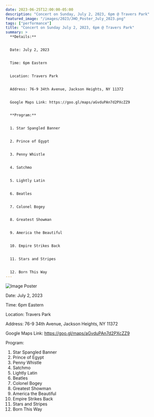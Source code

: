 ```yaml
---
date: 2023-06-25T12:00:00-05:00
description: "Concert on Sunday, July 2, 2023, 6pm @ Travers Park"
featured_image: "/images/2023/JHO_Poster_July_2023.png"
tags: ["performance"]
title: "Concert on Sunday July 2, 2023, 6pm @ Travers Park"
summary: >
  **Details:**


  Date: July 2, 2023


  Time: 6pm Eastern


  Location: Travers Park


  Address: 76-9 34th Avenue, Jackson Heights, NY 11372


  Google Maps Link: https://goo.gl/maps/aGvduPAn7d2PXcZZ9


  **Program:**


  1. Star Spangled Banner


  2. Prince of Egypt


  3. Penny Whistle


  4. Satchmo


  5. Lightly Latin


  6. Beatles


  7. Colonel Bogey


  8. Greatest Showman


  9. America the Beautiful


  10. Empire Strikes Back


  11. Stars and Stripes


  12. Born This Way
---
```


![Image Poster](/images/2023/JHO_Poster_July_2023.png)

Date: July 2, 2023

Time: 6pm Eastern

Location: Travers Park

Address: 76-9 34th Avenue, Jackson Heights, NY 11372

Google Maps Link: https://goo.gl/maps/aGvduPAn7d2PXcZZ9

Program:

1. Star Spangled Banner
2. Prince of Egypt
3. Penny Whistle
4. Satchmo
5. Lightly Latin
6. Beatles
7. Colonel Bogey
8. Greatest Showman
9. America the Beautiful
10. Empire Strikes Back
11. Stars and Stripes
12. Born This Way

